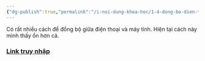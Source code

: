 ```yaml
---
{"dg-publish":true,"permalink":"/i-noi-dung-khoa-hoc/1-4-dong-bo-dien-thoai-va-may-tinh-bang-remotely-save-plugin/","dgPassFrontmatter":true,"noteIcon":"1","created":"","updated":""}
---
```


Có rất nhiều cách để đồng bộ giữa điện thoại và máy tính.
Hiện tại cách  này mình thấy ổn hơn cả.
### [Link truy nhập](https://www.facebook.com/groups/219067851029823/posts/254276347508973/)